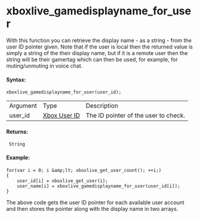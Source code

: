 # xboxlive_gamedisplayname_for_user

With this function you can retrieve the display name - as a string -
from the user ID pointer given. Note that if the user is local then the
returned value is simply a string of the their display name, but if it
is a remote user then the string will be their gamertag which can then
be used, for example, for muting/unmuting in voice chat.

#### Syntax:

``` gml
xboxlive_gamedisplayname_for_user(user_id);
```

|          |                                                                                                                              |                                      |
|----------|------------------------------------------------------------------------------------------------------------------------------|--------------------------------------|
| Argument | Type                                                                                                                         | Description                          |
| user_id  |  [Xbox User ID](../../../../../GameMaker_Language/GML_Reference/UWP_And_XBox_Live/Users_And_Accounts/xboxlive_get_user)  | The ID pointer of the user to check. |

#### Returns:

``` gml
 String
```

#### Example:

``` gml
for(var i = 0; i &amp;lt; xboxlive_get_user_count(); ++i;)
{
    user_id[i] = xboxlive_get_user(i);
    user_name[i] = xboxlive_gamedisplayname_for_user(user_id[i]);
}
```

The above code gets the user ID pointer for each available user account
and then stores the pointer along with the display name in two arrays.
